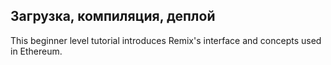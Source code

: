 ## Загрузка, компиляция, деплой

This beginner level tutorial introduces Remix's interface and concepts used in Ethereum.
